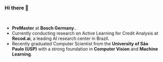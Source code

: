 ### Hi there 👋

<br>

- **PreMaster** at **Bosch Germany**..
- Currently conducting research on Active Learning for Credit Analysis at **Recod.ai**, a leading AI research center in Brazil.
- Recently graduated Computer Scientist from the **University of São Paulo (USP)** with a strong foundation in **Computer Vision** and **Machine Learning**. 

